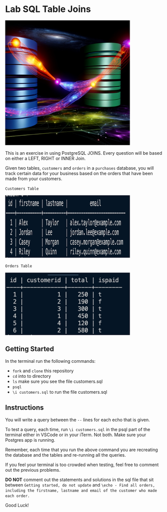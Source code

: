 # Lab SQL Table Joins

<img src="./assets/d-join.webp" width="400" height="400">

This is an exercise in using PostgreSQL JOINS. Every question will be based on either a LEFT, RIGHT or INNER Join.

Given two tables, `customers` and `orders` in a `purchases` database, you will track certain data for your business based on the orders that have been made from your customers.

`Customers Table`

<img src='./assets/customers.png' width="400" height="200">

`Orders Table`

<img src='./assets/orders.png' width="400" height="200">

## Getting Started

In the terminal run the following commands:

- `fork` and `clone` this repository
- `cd` into to directory
- `ls` make sure you see the file customers.sql
- `psql`
- `\i customers.sql` to run the file customers.sql

## Instructions

You will write a query between the `--` lines for each echo that is given.

To test a query, each time, run `\i customers.sql` in the psql part of the terminal either in VSCode or in your iTerm. Not both. Make sure your Postgres app is running.

Remember, each time that you run the above command you are recreating the database and the tables and re-running all the queries.

If you feel your terminal is too crowded when testing, feel free to comment out the previous problems.

**DO NOT** comment out the statements and solutions in the sql file that sit between `Getting started, do not update` and `\echo - Find all orders, including the firstname, lastname and email of the customer who made each order.`

Good Luck!
